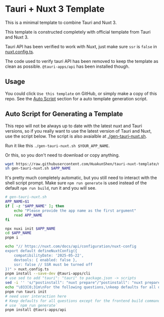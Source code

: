 # Tauri + Nuxt 3 Template

This is a minimal template to combine Tauri and Nuxt 3.

This template is constructed completely with official template from Tauri and Nuxt 3.

Tauri API has been verified to work with Nuxt, just make sure `ssr` is `false` in [nuxt.config.ts](./nuxt.config.ts). 

The code used to verify tauri API has been removed to keep the template as clean as possible. `@tauri-apps/api` has been installed though.

## Usage

You could click `Use this template` on GitHub, or simply make a copy of this repo. See the [Auto Script](#auto-script-for-generating-a-template) section for a auto template generation script.

## Auto Script for Generating a Template

This repo will not be always up to date with the latest nuxt and Tauri versions, so if you really want to use the latest version of Tauri and Nuxt, use the script below. The script is also avaialble at [./gen-tauri-nuxt.sh](./gen-tauri-nuxt.sh).

Run it like this `./gen-tauri-nuxt.sh $YOUR_APP_NAME`.

Or this, so you don't need to download or copy anything.

```bash
wget https://raw.githubusercontent.com/HuakunShen/tauri-nuxt-template/main/gen-tauri-nuxt.sh
sh gen-tauri-nuxt.sh $APP_NAME
```

It's pretty much completely automatic, but you still need to interact with the shell script prompt. Make sure `npm run generate` is used instead of the default `npm run build`, run it and you will see.

```bash
# gen-tauri-nuxt.sh
APP_NAME=$1
if [ -z "$APP_NAME" ]; then
    echo "Please provide the app name as the first argument"
    read APP_NAME
fi

npx nuxi init $APP_NAME
cd $APP_NAME
pnpm i

echo "// https://nuxt.com/docs/api/configuration/nuxt-config
export default defineNuxtConfig({
    compatibilityDate: '2025-05-22',
    devtools: { enabled: false },
    ssr: false // SSR must be turned off
})" > nuxt.config.ts
pnpm install --save-dev @tauri-apps/cli
# use sed to add "tauri": "tauri" to package.json -> scripts
sed -i '' 's/"postinstall": "nuxt prepare"/"postinstall": "nuxt prepare",\n    "tauri": "tauri"/g' package.json
echo "\033[0;31m\nFor the following questions,\nkeep defaults for all questions except for the 'frontend build command'. \nUse 'npm run generate' \n\033[0m"
pnpm run tauri init
# need user interaction here
# Keep defaults for all questions except for the frontend build command
# use `npm run generate`
pnpm install @tauri-apps/api
```